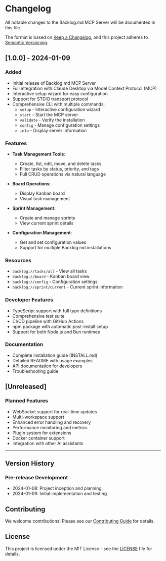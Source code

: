 # Changelog

All notable changes to the Backlog.md MCP Server will be documented in this file.

The format is based on [Keep a Changelog](https://keepachangelog.com/en/1.0.0/),
and this project adheres to [Semantic Versioning](https://semver.org/spec/v2.0.0.html).

## [1.0.0] - 2024-01-09

### Added
- Initial release of Backlog.md MCP Server
- Full integration with Claude Desktop via Model Context Protocol (MCP)
- Interactive setup wizard for easy configuration
- Support for STDIO transport protocol
- Comprehensive CLI with multiple commands:
  - `setup` - Interactive configuration wizard
  - `start` - Start the MCP server
  - `validate` - Verify the installation
  - `config` - Manage configuration settings
  - `info` - Display server information

### Features
- **Task Management Tools**:
  - Create, list, edit, move, and delete tasks
  - Filter tasks by status, priority, and tags
  - Full CRUD operations via natural language

- **Board Operations**:
  - Display Kanban board
  - Visual task management

- **Sprint Management**:
  - Create and manage sprints
  - View current sprint details

- **Configuration Management**:
  - Get and set configuration values
  - Support for multiple Backlog.md installations

### Resources
- `backlog://tasks/all` - View all tasks
- `backlog://board` - Kanban board view
- `backlog://config` - Configuration settings
- `backlog://sprint/current` - Current sprint information

### Developer Features
- TypeScript support with full type definitions
- Comprehensive test suite
- CI/CD pipeline with GitHub Actions
- npm package with automatic post-install setup
- Support for both Node.js and Bun runtimes

### Documentation
- Complete installation guide (INSTALL.md)
- Detailed README with usage examples
- API documentation for developers
- Troubleshooting guide

## [Unreleased]

### Planned Features
- WebSocket support for real-time updates
- Multi-workspace support
- Enhanced error handling and recovery
- Performance monitoring and metrics
- Plugin system for extensions
- Docker container support
- Integration with other AI assistants

---

## Version History

### Pre-release Development
- 2024-01-08: Project inception and planning
- 2024-01-09: Initial implementation and testing

## Contributing

We welcome contributions! Please see our [Contributing Guide](CONTRIBUTING.md) for details.

## License

This project is licensed under the MIT License - see the [LICENSE](LICENSE) file for details.